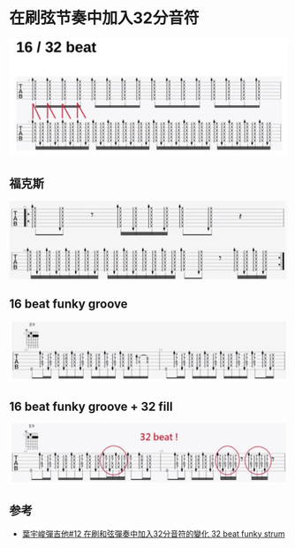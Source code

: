 # 在刷弦节奏中加入32分音符

![](../../images/practice/rhythm/32_beat_1.png)

## 福克斯

![](../../images/practice/rhythm/32_beat_2.png)

## 16 beat funky groove

![](../../images/practice/rhythm/32_beat_3.png)


## 16 beat funky groove + 32 fill

![](../../images/practice/rhythm/32_beat_4.png)

## 参考
- [葉宇峻彈吉他#12 在刷和弦彈奏中加入32分音符的變化 32 beat funky strum](https://www.youtube.com/watch?v=8Fd6U6bpb-E&feature=youtu.be)
